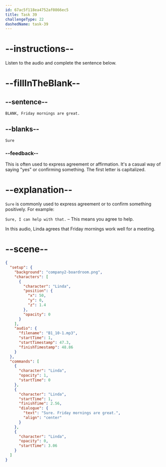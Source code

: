 ```yaml
---
id: 67ac5f118ea4752af0866ec5
title: Task 39
challengeType: 22
dashedName: task-39
---
```


<!-- (Audio) Linda: Sure, Friday mornings are great. -->

# --instructions--

Listen to the audio and complete the sentence below.

# --fillInTheBlank--

## --sentence--

`BLANK, Friday mornings are great.`

## --blanks--

`Sure`

### --feedback--

This is often used to express agreement or affirmation. It's a casual way of saying "yes" or confirming something. The first letter is capitalized.

# --explanation--

`Sure` is commonly used to express agreement or to confirm something positively. For example:

`Sure, I can help with that.` – This means you agree to help.  

In this audio, Linda agrees that Friday mornings work well for a meeting.

# --scene--

```json
{
  "setup": {
    "background": "company2-boardroom.png",
    "characters": [
      {
        "character": "Linda",
        "position": {
          "x": 50,
          "y": 0,
          "z": 1.4
        },
        "opacity": 0
      }
    ],
    "audio": {
      "filename": "B1_10-1.mp3",
      "startTime": 1,
      "startTimestamp": 47.3,
      "finishTimestamp": 48.86
    }
  },
  "commands": [
    {
      "character": "Linda",
      "opacity": 1,
      "startTime": 0
    },
    {
      "character": "Linda",
      "startTime": 1,
      "finishTime": 2.56,
      "dialogue": {
        "text": "Sure. Friday mornings are great.",
        "align": "center"
      }
    },
    {
      "character": "Linda",
      "opacity": 0,
      "startTime": 3.06
    }
  ]
}
```
